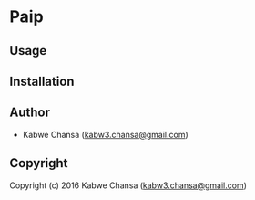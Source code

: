 # Paip

## Usage

## Installation

## Author

* Kabwe Chansa (kabw3.chansa@gmail.com)

## Copyright

Copyright (c) 2016 Kabwe Chansa (kabw3.chansa@gmail.com)
